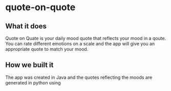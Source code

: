 # quote-on-quote

## What it does
Quote on Quate is your daily mood quote that reflects your mood in a qoute.
You can rate different emotions on a scale and the app will give you an appropriate quote to match your mood.

## How we built it
The app was created in Java and the quotes reflecting the moods are generated in python using 
